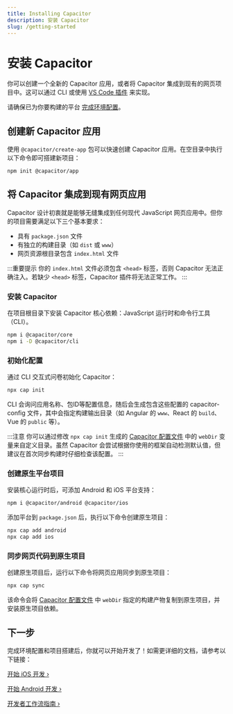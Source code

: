 ```yaml
---
title: Installing Capacitor
description: 安装 Capacitor
slug: /getting-started
---
```


# 安装 Capacitor

你可以创建一个全新的 Capacitor 应用，或者将 Capacitor 集成到现有的网页项目中。这可以通过 CLI 或使用 [VS Code 插件](vscode/getting-started) 来实现。

请确保已为你要构建的平台 [完成环境配置](/main/getting-started/environment-setup.md)。

## 创建新 Capacitor 应用

使用 `@capacitor/create-app` 包可以快速创建 Capacitor 应用。在空目录中执行以下命令即可搭建新项目：

```bash
npm init @capacitor/app
```

## 将 Capacitor 集成到现有网页应用

Capacitor 设计初衷就是能够无缝集成到任何现代 JavaScript 网页应用中。但你的项目需要满足以下三个基本要求：

- 具有 `package.json` 文件
- 有独立的构建目录（如 `dist` 或 `www`）
- 网页资源根目录包含 `index.html` 文件

:::重要提示
你的 `index.html` 文件必须包含 `<head>` 标签，否则 Capacitor 无法正确注入。若缺少 `<head>` 标签，Capacitor 插件将无法正常工作。
:::

### 安装 Capacitor

在项目根目录下安装 Capacitor 核心依赖：JavaScript 运行时和命令行工具（CLI）。

```bash
npm i @capacitor/core
npm i -D @capacitor/cli
```

### 初始化配置

通过 CLI 交互式问卷初始化 Capacitor：

```bash
npx cap init
```

CLI 会询问应用名称、包ID等配置信息，随后会生成包含这些配置的 capacitor-config 文件，其中会指定构建输出目录（如 Angular 的 `www`、React 的 `build`、Vue 的 `public` 等）。

:::注意
你可以通过修改 `npx cap init` 生成的 [Capacitor 配置文件](/docs/config) 中的 `webDir` 变量来自定义目录。虽然 Capacitor 会尝试根据你使用的框架自动检测默认值，但建议在首次同步构建时仔细检查该配置。
:::

### 创建原生平台项目

安装核心运行时后，可添加 Android 和 iOS 平台支持：

```bash
npm i @capacitor/android @capacitor/ios
```

添加平台到 `package.json` 后，执行以下命令创建原生项目：

```bash
npx cap add android
npx cap add ios
```

### 同步网页代码到原生项目

创建原生项目后，运行以下命令将网页应用同步到原生项目：

```bash
npx cap sync
```

该命令会将 [Capacitor 配置文件](/docs/config) 中 `webDir` 指定的构建产物复制到原生项目，并安装原生项目依赖。

## 下一步

完成环境配置和项目搭建后，你就可以开始开发了！如需更详细的文档，请参考以下链接：

[开始 iOS 开发 &#8250;](/main/ios/index.md)

[开始 Android 开发 &#8250;](/main/android/index.md)

[开发者工作流指南 &#8250;](/main/basics/workflow.md)